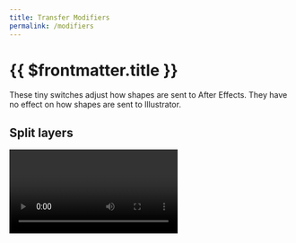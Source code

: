 ```yaml
---
title: Transfer Modifiers
permalink: /modifiers
---
```


# {{ $frontmatter.title }}

These tiny switches adjust how shapes are sent to After Effects. They have no effect on how shapes are sent to Illustrator.

## Split layers

<Video url="https://www.youtube.com/embed/vfRHG_MywpE" />

Enabling this option create new layers for each top-level shape or group selected. Shapes nested within a group will be combined into a single layer, so ungroup shapes as needed in Illustrator.

Disabling this option will cause all shapes to be transferred to a single layer.

For more advanced and flexible exploding and merging of shape layers, be sure to use [Explode Shape Layers](https://aescripts.com/explode-shape-layers/).



## Parametric shapes

<Video url="https://www.youtube.com/embed/BdR5DqKrq-E" />

All shapes in Illustrator are basic paths, but by enabling this option, the system will automatically detect Ellipses and Rectangles. 

Note: Vertical and horizontal scaling of a shape is fine, but any path manipulation or rotation to the shape will make it impossible for Overlord to detect these parametric shapes. If Overlord still isn't detecting shapes the right way, check out [Parametric Converter](https://gumroad.com/l/ARmYL).


## Center anchor point

<Video url="https://www.youtube.com/embed/yVmYUmT7Gxo" />

Enabling this option will automatically reposition the anchor point to the center of the shape(s).

Disabling this option will place the anchor point at the comp center. 

This is also available through the menu Layer > Transform > Center Anchor Point in Layer Content and with [Motion 2](https://gumroad.com/l/mtmo_motion).


## Center shape in comp

<Video url="https://www.youtube.com/embed/K4qtSqCcCoc" />

When working off an oversized artboard it might me desirable to simply send objects to Ae to be repositioned later.

Enabling this option will automatically reposition the anchor point to the center of the shape(s) and adjust the position to comp center. This will also enable the [Center Anchor Point](#center-anchor-point) option.